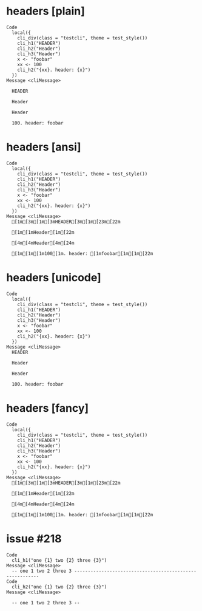 # headers [plain]

    Code
      local({
        cli_div(class = "testcli", theme = test_style())
        cli_h1("HEADER")
        cli_h2("Header")
        cli_h3("Header")
        x <- "foobar"
        xx <- 100
        cli_h2("{xx}. header: {x}")
      })
    Message <cliMessage>
      
      HEADER
      
      Header
      
      Header
      
      100. header: foobar
      

# headers [ansi]

    Code
      local({
        cli_div(class = "testcli", theme = test_style())
        cli_h1("HEADER")
        cli_h2("Header")
        cli_h3("Header")
        x <- "foobar"
        xx <- 100
        cli_h2("{xx}. header: {x}")
      })
    Message <cliMessage>
      [1m[3m[1m[3mHEADER[3m[1m[23m[22m
      
      [1m[1mHeader[1m[22m
      
      [4m[4mHeader[4m[24m
      
      [1m[1m[1m100[1m. header: [1mfoobar[1m[1m[22m
      

# headers [unicode]

    Code
      local({
        cli_div(class = "testcli", theme = test_style())
        cli_h1("HEADER")
        cli_h2("Header")
        cli_h3("Header")
        x <- "foobar"
        xx <- 100
        cli_h2("{xx}. header: {x}")
      })
    Message <cliMessage>
      HEADER
      
      Header
      
      Header
      
      100. header: foobar
      

# headers [fancy]

    Code
      local({
        cli_div(class = "testcli", theme = test_style())
        cli_h1("HEADER")
        cli_h2("Header")
        cli_h3("Header")
        x <- "foobar"
        xx <- 100
        cli_h2("{xx}. header: {x}")
      })
    Message <cliMessage>
      [1m[3m[1m[3mHEADER[3m[1m[23m[22m
      
      [1m[1mHeader[1m[22m
      
      [4m[4mHeader[4m[24m
      
      [1m[1m[1m100[1m. header: [1mfoobar[1m[1m[22m
      

# issue #218

    Code
      cli_h1("one {1} two {2} three {3}")
    Message <cliMessage>
      -- one 1 two 2 three 3 ---------------------------------------------------------
    Code
      cli_h2("one {1} two {2} three {3}")
    Message <cliMessage>
      
      -- one 1 two 2 three 3 --
      

